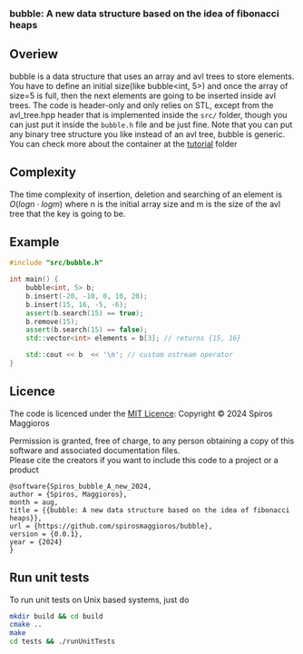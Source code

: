 ### bubble: A new data structure based on the idea of fibonacci heaps

## Overiew
bubble is a data structure that uses an array and avl trees to store elements. You have to define
an initial size(like bubble<int, 5>) and once the array of size=5 is full, then the next elements
are going to be inserted inside avl trees.
The code is header-only and only relies on STL, except from the avl_tree.hpp header that is implemented inside the
```src/``` folder, though you can just put it inside the ```bubble.h``` file and be just fine.
Note that you can put any binary tree structure you like instead of an avl tree, bubble is generic. \
You can check more about the container at the [tutorial](/tutorial) folder

## Complexity
The time complexity of insertion, deletion and searching of an element is $O(logn \cdot logm)$ where n is the
initial array size and m is the size of the avl tree that the key is going to be.

## Example
```cpp
#include "src/bubble.h"

int main() {
    bubble<int, 5> b;
    b.insert(-20, -10, 0, 10, 20);
    b.insert(15, 16, -5, -6);
    assert(b.search(15) == true);
    b.remove(15);
    assert(b.search(15) == false);
    std::vector<int> elements = b[3]; // returns {15, 16}

    std::cout << b  << '\n'; // custom ostream operator
}
```

## Licence
The code is licenced under the [MIT Licence](http://opensource.org/licenses/MIT):
Copyright &copy; 2024 Spiros Maggioros

Permission is granted, free of charge, to any person obtaining a copy of this software and associated
documentation files. \
Please cite the creators if you want to include this code to a project or a product
```
@software{Spiros_bubble_A_new_2024,
author = {Spiros, Maggioros},
month = aug,
title = {{bubble: A new data structure based on the idea of fibonacci heaps}},
url = {https://github.com/spirosmaggioros/bubble},
version = {0.0.1},
year = {2024}
}
```


## Run unit tests
To run unit tests on Unix based systems, just do
```bash
mkdir build && cd build
cmake ..
make
cd tests && ./runUnitTests
```
